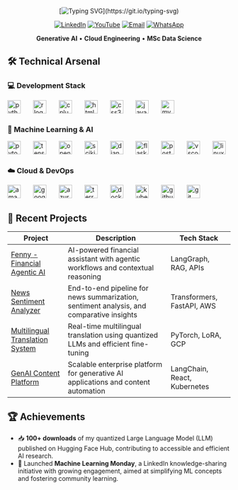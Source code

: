 <div align="center">
  
[![Typing SVG](https://readme-typing-svg.demolab.com?font=Roboto+Mono&size=22&pause=1000&color=F7F7F7&width=435&lines=Hello%2C+World!+I'm+Arun+Roy.;Welcome+to+my+repository.)](https://git.io/typing-svg)

[![LinkedIn](https://img.shields.io/badge/LinkedIn-Profile-blue?logo=linkedin&logoColor=white&style=for-the-badge)](https://www.linkedin.com/in/aktheroy/)
[![YouTube](https://img.shields.io/badge/YouTube-Channel-red?logo=youtube&logoColor=white&style=for-the-badge)](https://www.youtube.com/@aktheroy)
[![Email](https://img.shields.io/badge/Email-Contact%20Me-critical?logo=gmail&logoColor=white&style=for-the-badge)](mailto:aktheroy@outlook.com)
[![WhatsApp](https://img.shields.io/badge/WhatsApp-Chat-green?logo=whatsapp&logoColor=white&style=for-the-badge)](https://wa.me/447407720200)

**Generative AI** • **Cloud Engineering** • **MSc Data Science** 

</div>

## 🛠️ Technical Arsenal
### 💻 Development Stack
<div align="left">
  <img src="https://skillicons.dev/icons?i=python" height="30" alt="python logo"  />
  <img width="20" />
  <img src="https://skillicons.dev/icons?i=r" height="30" alt="r logo"  />
  <img width="20" />
  <img src="https://skillicons.dev/icons?i=cpp" height="30" alt="cplusplus logo"  />
  <img width="20" />
  <img src="https://skillicons.dev/icons?i=html" height="30" alt="html5 logo"  />
  <img width="20" />
  <img src="https://skillicons.dev/icons?i=css" height="30" alt="css3 logo"  />
  <img width="20" />
  <img src="https://skillicons.dev/icons?i=javascript" height="30" alt="javascript logo"  />
  <img width="20" />
  <img src="https://skillicons.dev/icons?i=mysql" height="30" alt="mysql logo"  />
</div>

### 🤖 Machine Learning & AI
<div align="left">
  <img src="https://skillicons.dev/icons?i=pytorch" height="30" alt="pytorch logo"  />
  <img width="20" />
  <img src="https://skillicons.dev/icons?i=tensorflow" height="30" alt="tensorflow logo"  />
  <img width="20" />
  <img src="https://skillicons.dev/icons?i=opencv" height="30" alt="opencv logo"  />
  <img width="20" />
  <img src="https://skillicons.dev/icons?i=sklearn" height="30" alt="scikit-learn logo"  />
  <img width="20" />
  <img src="https://skillicons.dev/icons?i=django" height="30" alt="django logo"  />
  <img width="20" />
  <img src="https://skillicons.dev/icons?i=flask" height="30" alt="flask logo"  />
  <img width="20" />
  <img src="https://skillicons.dev/icons?i=postman" height="30" alt="postman logo"  />
  <img width="20" />
  <img src="https://skillicons.dev/icons?i=vscode" height="30" alt="vscode logo"  />
  <img width="20" />
  <img src="https://skillicons.dev/icons?i=linux" height="30" alt="linux logo"  />
</div>

### ☁️ Cloud & DevOps
<div align="left">
  <img src="https://skillicons.dev/icons?i=aws" height="30" alt="amazonwebservices logo"  />
  <img width="20" />
  <img src="https://skillicons.dev/icons?i=gcp" height="30" alt="googlecloud logo"  />
  <img width="20" />
  <img src="https://skillicons.dev/icons?i=azure" height="30" alt="azure logo"  />
  <img width="20" />
  <img src="https://skillicons.dev/icons?i=terraform" height="30" alt="terraform logo"  />
  <img width="20" />
  <img src="https://skillicons.dev/icons?i=docker" height="30" alt="docker logo"  />
  <img width="20" />
  <img src="https://skillicons.dev/icons?i=kubernetes" height="30" alt="kubernetes logo"  />
  <img width="20" />
  <img src="https://skillicons.dev/icons?i=github" height="30" alt="github logo"  />
  <img width="20" />
  <img src="https://skillicons.dev/icons?i=git" height="30" alt="git logo"  />
</div>

## 🚀 Recent Projects

| Project | Description | Tech Stack |
|---------|-------------|------------|
| [Fenny - Financial Agentic AI](https://github.com/aktheroy/Fenny) | AI-powered financial assistant with agentic workflows and contextual reasoning | LangGraph, RAG, APIs |
| [News Sentiment Analyzer](https://github.com/aktheroy/news-analyzer) | End-to-end pipeline for news summarization, sentiment analysis, and comparative insights | Transformers, FastAPI, AWS |
| [Multilingual Translation System](https://github.com/aktheroy/Multilingual_Translation) | Real-time multilingual translation using quantized LLMs and efficient fine-tuning | PyTorch, LoRA, GCP |
| [GenAI Content Platform](https://github.com/aktheroy/genai-platform) | Scalable enterprise platform for generative AI applications and content automation | LangChain, React, Kubernetes |


## 🏆 Achievements

- 📥 **100+ downloads** of my quantized Large Language Model (LLM) published on Hugging Face Hub, contributing to accessible and efficient AI research.  
- 📢 Launched **Machine Learning Monday**, a LinkedIn knowledge-sharing initiative with growing engagement, aimed at simplifying ML concepts and fostering community learning.  

